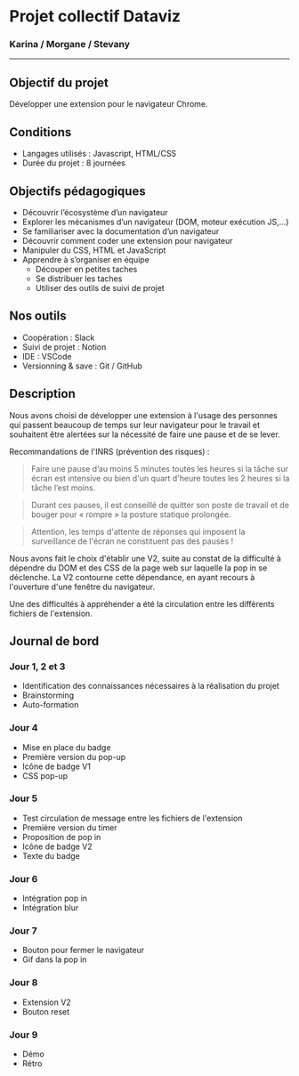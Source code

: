 # Projet collectif Dataviz  
### Karina / Morgane / Stevany 

-----------------------------------------------------------------

## Objectif du projet

Développer une extension pour le navigateur Chrome.

## Conditions 

* Langages utilisés : Javascript, HTML/CSS
* Durée du projet : 8 journées

## Objectifs pédagogiques

- Découvrir l’écosystème d’un navigateur
- Explorer les mécanismes d’un navigateur (DOM, moteur exécution JS,...)
- Se familiariser avec la documentation d’un navigateur
- Découvrir comment coder une extension pour navigateur
- Manipuler du CSS, HTML et JavaScript
- Apprendre à s’organiser en équipe
    - Découper en petites taches
    - Se distribuer les taches
    - Utiliser des outils de suivi de projet 

## Nos outils

* Coopération : Slack
* Suivi de projet : Notion
* IDE : VSCode
* Versionning & save : Git / GitHub


## Description

Nous avons choisi de développer une extension à l'usage des personnes qui passent beaucoup de temps sur leur navigateur pour le travail et souhaitent être alertées sur la nécessité de faire une pause et de se lever.

Recommandations de l'INRS (prévention des risques) :
> Faire une pause d’au moins 5 minutes toutes les heures si la tâche sur écran est intensive ou bien d'un quart d'heure toutes les 2 heures si la tâche l’est moins.

> Durant ces pauses, il est conseillé de quitter son poste de travail et de bouger pour « rompre » la posture statique prolongée.

> Attention, les temps d'attente de réponses qui imposent la surveillance de l'écran ne constituent pas des pauses !

Nous avons fait le choix d'établir une V2, suite au constat de la difficulté à dépendre du DOM et des CSS de la page web sur laquelle la pop in se déclenche. La V2 contourne cette dépendance, en ayant recours à l'ouverture d'une fenêtre du navigateur.

Une des difficultés à appréhender a été la circulation entre les différents fichiers de l'extension.

## Journal de bord 

### Jour 1, 2 et 3 
- Identification des connaissances nécessaires à la réalisation du projet
- Brainstorming 
- Auto-formation

### Jour 4 
- Mise en place du badge
- Première version du pop-up
- Icône de badge V1
- CSS pop-up

### Jour 5 
- Test circulation de message entre les fichiers de l'extension
- Première version du timer
- Proposition de pop in
- Icône de badge V2
- Texte du badge

### Jour 6 
- Intégration pop in
- Intégration blur

### Jour 7 
- Bouton pour fermer le navigateur
- Gif dans la pop in

### Jour 8 
- Extension V2
- Bouton reset

### Jour 9 
- Démo
- Rétro




